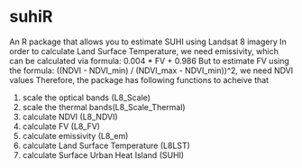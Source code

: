 # suhiR
An R package that allows you to estimate SUHI using Landsat 8 imagery
In order to calculate Land Surface Temperature, we need emissivity, which can be calculated via formula: 0.004 * FV + 0.986
But to estimate FV using the formula: ((NDVI - NDVI_min) / (NDVI_max - NDVI_min))^2, we need NDVI values
Therefore, the package has following functions to acheive that
  1. scale the optical bands (L8_Scale)
  2. scale the thermal bands(L8_Scale_Thermal)
  3. calculate NDVI (L8_NDVI)
  4. calculate FV (L8_FV)
  5. calculate emissivity (L8_em)
  6. calculate Land Surface Temperature (L8LST)
  7. calculate Surface Urban Heat Island (SUHI)
